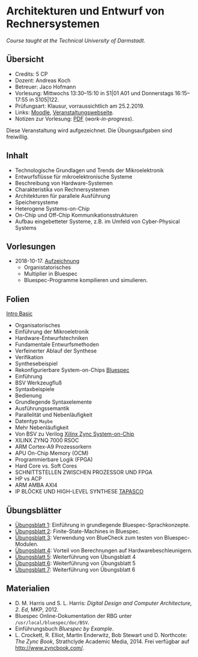# Architekturen und Entwurf von Rechnersystemen

*Course taught at the Technical University of Darmstadt.*

## Übersicht

*   Credits: 5 CP
*   Dozent: Andreas Koch
*   Betreuer: Jaco Hofmann
*   Vorlesung: Mittwochs 13:30–15:10 in S1|01 A01 und Donnerstags 16:15–17:55 in S105|122.
*   Prüfungsart: Klausur, vorraussichtlich am 25.2.2019.
*   Links: [Moodle](https://moodle.informatik.tu-darmstadt.de/course/view.php?id=476), [Veranstaltungswebseite](https://www.esa.informatik.tu-darmstadt.de/twiki/bin/view/Lectures/AERWS18De.html).
*   Notizen zur Vorlesung: [PDF](notes.pdf) (*work-in-progress*).

Diese Veranstaltung wird aufgezeichnet. Die Übungsaufgaben sind freiwillig. 

## Inhalt

*   Technologische Grundlagen und Trends der Mikroelektronik
*   Entwurfsflüsse für mikroelektronische Systeme
*   Beschreibung von Hardware-Systemen
*   Charakteristika von Rechnersystemen
*   Architekturen für parallele Ausführung
*   Speichersysteme
*   Heterogene Systems-on-Chip
*   On-Chip und Off-Chip Kommunikationsstrukturen
*   Aufbau eingebetteter Systeme, z.B. im Umfeld von Cyber-Physical Systems

## Vorlesungen

*   2018-10-17. [Aufzeichnung](http://www.esa.cs.tu-darmstadt.de/campus/AER-20181017.avi)
    *   Organistatorisches
    *   Multiplier in Bluespec
    *   Bluespec-Programme kompilieren und simulieren.

## Folien

[Intro Basic](folien/intro_basics-handout.pdf)
*   Organisatorisches
*   Einführung der Mikroeletronik
*   Hardware-Entwurfstechniken
*   Fundamentale Entwurfsmethoden
*   Verfeinerter Ablauf der Synthese
*   Verifikation
*   Synthesebeispiel
*   Rekonfigurierbare System-on-Chips
[Bluespec](folien/bsv.pdf)
*   Einführung
*   BSV Werkzeugfluß
*   Syntaxbeispiele
*   Bedienung
*   Grundlegende Syntaxelemente
*   Ausführungssemantik
*   Parallelität und Nebenläufigkeit
*   Datentyp `Maybe`
*   Mehr Nebenläufigkeit
*   Von BSV zu Verilog
[Xilinx Zync System-on-Chip](folien/zynq-soc2.pdf)
*   XILINX ZYNQ 7000 RSOC
*   ARM Cortex-A9 Prozessorkern
*   APU On-Chip Memory (OCM)
*   Programmierbare Logik (FPGA)
*   Hard Core vs. Soft Cores
*   SCHNITTSTELLEN ZWISCHEN PROZESSOR UND FPGA
*   HP vs ACP
*   ARM AMBA AXI4
*   IP BLÖCKE UND HIGH-LEVEL SYNTHESE
[TAPASCO](folien/tapasco-handout.pdf)

## Übungsblätter

*   [Übungsblatt 1](uebungen/ueb01_no_lsg.pdf): Einführung in grundlegende Bluespec-Sprachkonzepte.
*   [Übungsblatt 2](uebungen/ueb02_no_lsg.pdf): Finite-State-Machines in Bluespec.
*   [Übungsblatt 3](uebungen/ueb03_no_lsg.pdf): Verwendung von BlueCheck zum testen von Bluespec-Modulen. 
*   [Übungsblatt 4](uebungen/ueb04_no_lsg.pdf): Vorteil von Berechnungen auf Hardwarebeschleunigern.
*   [Übungsblatt 5](uebungen/ueb05_no_lsg.pdf): Weiterführung von Übungsblatt 4
*   [Übungsblatt 6](uebungen/ueb06_no_lsg.pdf): Weiterführung von Übungsblatt 5
*   [Übungsblatt 7](uebungen/ueb07_no_lsg.pdf): Weiterführung von Übungsblatt 6


## Materialien

*   D. M. Harris und S. L. Harris: *Digital Design and Computer Architecture, 2. Ed*, MKP, 2012.
*   Bluespec Online-Dokumentation der RBG unter `/usr/local/bluespec/doc/BSV`.
*   Einführungsbuch *Bluespec by Example*.
*   L. Crockett, R. Elliot, Martin Enderwitz, Bob Stewart und D. Northcote: *The Zync Book*, Strathclyde Academic Media, 2014. Frei verfügbar auf <http://www.zyncbook.com/>.
